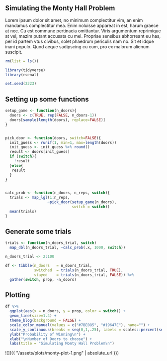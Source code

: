 Simulating the Monty Hall Problem
---------------------------------

Lorem ipsum dolor sit amet, no minimum complectitur vim, an enim mandamus complectitur mea. Enim noluisse appareat in est, harum graece at nec. Cu est commune pertinacia omittantur. Viris argumentum reprimique at vel, mazim putant accusata cu mel. Propriae sensibus abhorreant eu has, per id partem vtus civibus, solet phaedrum periculis nam no. Sit et idque inani populo. Quod aeque sadipscing cu cum, pro ex malorum alienum suscipit.

``` r
rm(list = ls())

library(tidyverse)
library(rsenal)

set.seed(2323)
```

Setting up some functions
-------------------------

``` r
setup_game <- function(n_doors){
  doors <- c(TRUE, rep(FALSE, n_doors-1))
  doors[sample(length(doors), replace=FALSE)]
}


pick_door <- function(doors, switch=FALSE){
  init_guess <- runif(1, min=1, max=length(doors))
  init_guess <- init_guess %>% round()
  result <- doors[init_guess]
  if (switch){
    !result
  }else{
   result
  }
}


calc_prob <- function(n_doors, n_reps, switch){
  trials <- map_lgl(1:n_reps,
                   ~pick_door(setup_game(n_doors),
                              switch = switch))
  mean(trials)
}
```

Generate some trials
--------------------

``` r
trials <- function(n_doors_trial, switch)
  map_dbl(n_doors_trial, ~calc_prob(.x, 1000, switch))

n_doors_trial <- 2:100

df <- tibble(n_doors   = n_doors_trial,
             switched  = trials(n_doors_trial, TRUE),
             stayed    = trials(n_doors_trial, FALSE)) %>%
  gather(switch, prop, -n_doors)
```

Plotting
--------

``` r
df %>%
  ggplot(aes(x = n_doors, y = prop, color = switch)) +
  geom_line(size=1.4) +
  theme_blog(background = FALSE) +
  scale_color_manual(values = c("#7BE085", "#19647E"), name="") +
  scale_y_continuous(breaks = seq(0,1,.25), labels = scales::percent(seq(0,1,.25))) +
  ylab("Probability of Winning\n") +
  xlab("\nNumber of Doors to choose") +
  labs(title = "Simulating Monty Hall Problem\n")
```

![]({{ "/assets/plots/monty-plot-1.png" | absolute_url }})
